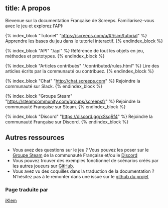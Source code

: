 title: A propos
---
Bievenue sur la documentation Française de Screeps. Familiarisez-vous avec le jeu et explorez l'API:

{% index_block "Tutoriel" "https://screeps.com/a/#!/sim/tutorial" %}
Apprendre les bases du jeu dans le tutoriel interactif.
{% endindex_block %}

{% index_block "API" "/api" %}
Référence de tout les objets en jeu, méthodes et prototypes.
{% endindex_block %}

{% index_block "Articles contribués" "/contributed/rules.html" %}
Lire des articles écrits par la communauté ou contribuez.
{% endindex_block %}

{% index_block "Chat" "http://chat.screeps.com" %}
Rejoindre la communauté sur Slack.
{% endindex_block %}

{% index_block "Groupe Steam" "https://steamcommunity.com/groups/screepsfr" %}
Rejoindre la communauté Française sur Steam.
{% endindex_block %}

{% index_block "Discord" "https://discord.gg/xSsqRf4" %}
Rejoindre la communauté Française sur Discord.
{% endindex_block %}

## Autres ressources

* Vous avez des questions sur le jeu ? Vous pouvez les poser sur le [Groupe Steam](https://steamcommunity.com/groups/screepsfr) de la communauté Française et/ou le [Discord](https://discord.gg/xSsqRf4)
* Vous pouvez trouver des exemples fonctionnel de scénarios créés par les autres joueurs sur [GitHub](https://github.com/search?o=desc&p=1&q=screeps&s=updated&type=Repositories).
* Vous avez vu des coquilles dans la traduction de la documentation ? N'hésitez pas à le remonter dans une issue sur le [github du projet](https://github.com/ScreepsFrance/docs/issues)

### Page traduite par
[iKlem](https://github.com/iKlem)
